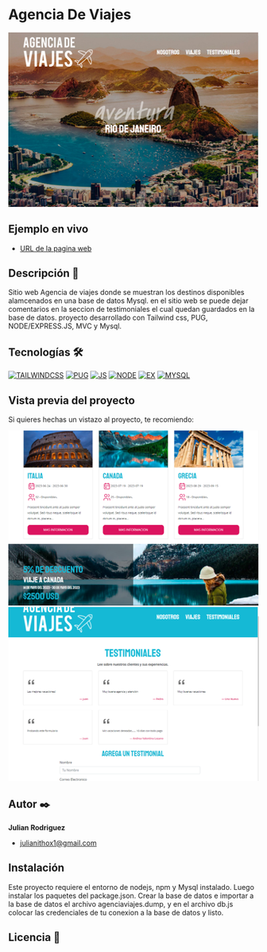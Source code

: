 # Agencia De Viajes
![Imagen del proyecto](https://github.com/JRodriguezx1/agenciadeviajes/blob/master/public/img/agenciadeviajes.png?raw=true)

## Ejemplo en vivo
- [URL de la pagina web](https://agenciaviajes-ytqc.onrender.com/)

## Descripción 📑

Sitio web Agencia de viajes donde se muestran los destinos disponibles alamcenados en una base de datos Mysql. en el sitio web se puede dejar comentarios en la seccion de 
testimoniales el cual quedan guardados en la base de datos. proyecto desarrollado con Tailwind css, PUG, NODE/EXPRESS.JS, MVC y Mysql.

## Tecnologías 🛠
<!-- Iconos sacados de: https://github.com/hendrasob/badges/blob/master/README.md y https://github.com/alexandresanlim/Badges4-README.md-Profile -->

[![TAILWINDCSS](https://img.shields.io/badge/Tailwind_CSS-38B2AC?style=for-the-badge&logo=tailwind-css&logoColor=white)](https://tailwindcss.com/)
[![PUG](https://img.shields.io/badge/Pug-E3C29B?style=for-the-badge&logo=pug&logoColor=black)](https://pugjs.org/)
[![JS](https://img.shields.io/badge/JavaScript-F7DF1E?style=for-the-badge&logo=javascript&logoColor=black)](https://es.wikipedia.org/wiki/JavaScript)
[![NODE](https://img.shields.io/badge/Node%20js-339933?style=for-the-badge&logo=nodedotjs&logoColor=white)](https://nodejs.org/es)
[![EX](https://img.shields.io/badge/Express%20js-000000?style=for-the-badge&logo=express&logoColor=white)](https://expressjs.com/es/)
[![MYSQL](https://img.shields.io/badge/MySQL-005C84?style=for-the-badge&logo=mysql&logoColor=white)](https://es.wikipedia.org/wiki/MySQL)

## Vista previa del proyecto
Si quieres hechas un vistazo al proyecto, te recomiendo:

![Captura del proyecto](https://github.com/JRodriguezx1/agenciadeviajes/blob/master/public/img/agenciadeviajes2.png?raw=true)
![Captura del proyecto](https://github.com/JRodriguezx1/agenciadeviajes/blob/master/public/img/agenciadeviajes3.png?raw=true)


## Autor ✒️
**Julian Rodriguez**

* [julianithox1@gmail.com](mailto:julianithox1@gmail.com)
<!--* [LinkedIn](https://www.linkedin.com/in/tu-url-de-linkedin/)
* [Behance](https://www.behance.net/tu-url-de-behance)
* [Dribble](https://www.dribble.com/tu-url-de-dribble)
* [Porfolio web](https://tu-dominio.com/)-->

## Instalación 
Este proyecto requiere el entorno de nodejs, npm y Mysql instalado. Luego instalar los paquetes del package.json. Crear la base de datos e importar a la base de datos
el archivo agenciaviajes.dump, y en el archivo db.js colocar las credenciales de tu conexion a la base de datos y listo.
  
## Licencia 📄
